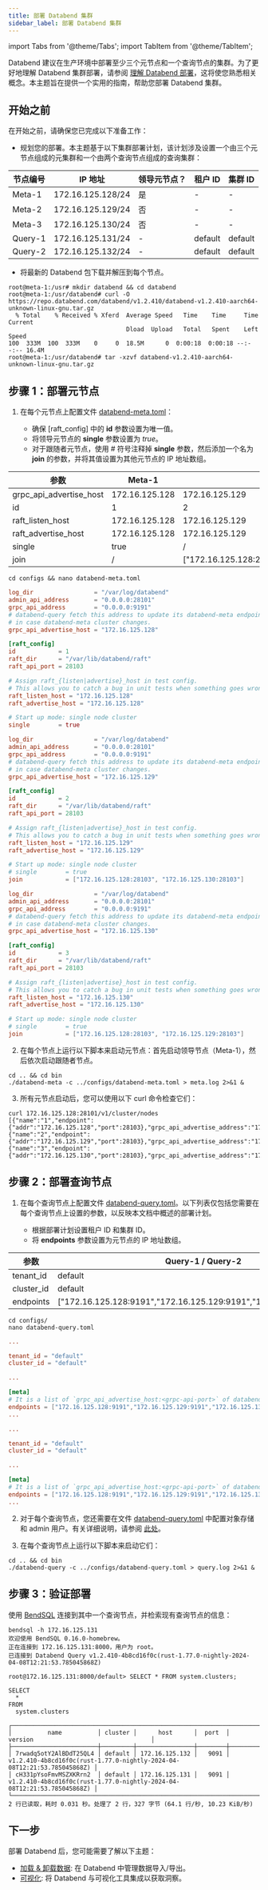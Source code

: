 ```yaml
---
title: 部署 Databend 集群
sidebar_label: 部署 Databend 集群
---
```


import Tabs from '@theme/Tabs';
import TabItem from '@theme/TabItem';

Databend 建议在生产环境中部署至少三个元节点和一个查询节点的集群。为了更好地理解 Databend 集群部署，请参阅 [理解 Databend 部署](../00-understanding-deployment-modes.md)，这将使您熟悉相关概念。本主题旨在提供一个实用的指南，帮助您部署 Databend 集群。

## 开始之前

在开始之前，请确保您已完成以下准备工作：

- 规划您的部署。本主题基于以下集群部署计划，该计划涉及设置一个由三个元节点组成的元集群和一个由两个查询节点组成的查询集群：

| 节点编号 | IP 地址          | 领导元节点？ | 租户 ID | 集群 ID |
| -------- | ---------------- | ------------ | -------- | -------- |
| Meta-1   | 172.16.125.128/24 | 是           | -        | -        |
| Meta-2   | 172.16.125.129/24 | 否           | -        | -        |
| Meta-3   | 172.16.125.130/24 | 否           | -        | -        |
| Query-1  | 172.16.125.131/24 | -            | default  | default  |
| Query-2  | 172.16.125.132/24 | -            | default  | default  |

- 将最新的 Databend 包下载并解压到每个节点。

```shell title='示例:'
root@meta-1:/usr# mkdir databend && cd databend
root@meta-1:/usr/databend# curl -O https://repo.databend.com/databend/v1.2.410/databend-v1.2.410-aarch64-unknown-linux-gnu.tar.gz
  % Total    % Received % Xferd  Average Speed   Time    Time     Time  Current
                                 Dload  Upload   Total   Spent    Left  Speed
100  333M  100  333M    0     0  18.5M      0  0:00:18  0:00:18 --:--:-- 16.4M
root@meta-1:/usr/databend# tar -xzvf databend-v1.2.410-aarch64-unknown-linux-gnu.tar.gz
```

## 步骤 1：部署元节点

1. 在每个元节点上配置文件 [databend-meta.toml](https://github.com/datafuselabs/databend/blob/main/scripts/distribution/configs/databend-meta.toml)：

   - 确保 [raft_config] 中的 **id** 参数设置为唯一值。
   - 将领导元节点的 **single** 参数设置为 _true_。
   - 对于跟随者元节点，使用 # 符号注释掉 **single** 参数，然后添加一个名为 **join** 的参数，并将其值设置为其他元节点的 IP 地址数组。

| 参数                    | Meta-1         | Meta-2                                          | Meta-3                                          |
| ----------------------- | -------------- | ----------------------------------------------- | ----------------------------------------------- |
| grpc_api_advertise_host | 172.16.125.128 | 172.16.125.129                                  | 172.16.125.130                                  |
| id                      | 1              | 2                                               | 3                                               |
| raft_listen_host        | 172.16.125.128 | 172.16.125.129                                  | 172.16.125.130                                  |
| raft_advertise_host     | 172.16.125.128 | 172.16.125.129                                  | 172.16.125.130                                  |
| single                  | true           | /                                               | /                                               |
| join                    | /              | ["172.16.125.128:28103","172.16.125.130:28103"] | ["172.16.125.128:28103","172.16.125.129:28103"] |

```shell
cd configs && nano databend-meta.toml
```

<Tabs>
  <TabItem value="Meta-1" label="Meta-1" default>

```toml title="databend-meta.toml"
log_dir                 = "/var/log/databend"
admin_api_address       = "0.0.0.0:28101"
grpc_api_address        = "0.0.0.0:9191"
# databend-query fetch this address to update its databend-meta endpoints list,
# in case databend-meta cluster changes.
grpc_api_advertise_host = "172.16.125.128"

[raft_config]
id            = 1
raft_dir      = "/var/lib/databend/raft"
raft_api_port = 28103

# Assign raft_{listen|advertise}_host in test config.
# This allows you to catch a bug in unit tests when something goes wrong in raft meta nodes communication.
raft_listen_host = "172.16.125.128"
raft_advertise_host = "172.16.125.128"

# Start up mode: single node cluster
single        = true
```

  </TabItem>
  <TabItem value="Meta-2" label="Meta-2">

```toml title="databend-meta.toml"
log_dir                 = "/var/log/databend"
admin_api_address       = "0.0.0.0:28101"
grpc_api_address        = "0.0.0.0:9191"
# databend-query fetch this address to update its databend-meta endpoints list,
# in case databend-meta cluster changes.
grpc_api_advertise_host = "172.16.125.129"

[raft_config]
id            = 2
raft_dir      = "/var/lib/databend/raft"
raft_api_port = 28103

# Assign raft_{listen|advertise}_host in test config.
# This allows you to catch a bug in unit tests when something goes wrong in raft meta nodes communication.
raft_listen_host = "172.16.125.129"
raft_advertise_host = "172.16.125.129"

# Start up mode: single node cluster
# single        = true
join            = ["172.16.125.128:28103", "172.16.125.130:28103"]
```

  </TabItem>
  <TabItem value="Meta-3" label="Meta-3">

```toml title="databend-meta.toml"
log_dir                 = "/var/log/databend"
admin_api_address       = "0.0.0.0:28101"
grpc_api_address        = "0.0.0.0:9191"
# databend-query fetch this address to update its databend-meta endpoints list,
# in case databend-meta cluster changes.
grpc_api_advertise_host = "172.16.125.130"

[raft_config]
id            = 3
raft_dir      = "/var/lib/databend/raft"
raft_api_port = 28103

# Assign raft_{listen|advertise}_host in test config.
# This allows you to catch a bug in unit tests when something goes wrong in raft meta nodes communication.
raft_listen_host = "172.16.125.130"
raft_advertise_host = "172.16.125.130"

# Start up mode: single node cluster
# single        = true
join            = ["172.16.125.128:28103", "172.16.125.129:28103"]
```

  </TabItem>
</Tabs>

2. 在每个节点上运行以下脚本来启动元节点：首先启动领导节点（Meta-1），然后依次启动跟随者节点。

```shell
cd .. && cd bin
./databend-meta -c ../configs/databend-meta.toml > meta.log 2>&1 &
```

3. 所有元节点启动后，您可以使用以下 curl 命令检查它们：

```shell
curl 172.16.125.128:28101/v1/cluster/nodes
[{"name":"1","endpoint":{"addr":"172.16.125.128","port":28103},"grpc_api_advertise_address":"172.16.125.128:9191"},{"name":"2","endpoint":{"addr":"172.16.125.129","port":28103},"grpc_api_advertise_address":"172.16.125.129:9191"},{"name":"3","endpoint":{"addr":"172.16.125.130","port":28103},"grpc_api_advertise_address":"172.16.125.130:9191"}]
```

## 步骤 2：部署查询节点

1. 在每个查询节点上配置文件 [databend-query.toml](https://github.com/datafuselabs/databend/blob/main/scripts/distribution/configs/databend-query.toml)。以下列表仅包括您需要在每个查询节点上设置的参数，以反映本文档中概述的部署计划。

   - 根据部署计划设置租户 ID 和集群 ID。
   - 将 **endpoints** 参数设置为元节点的 IP 地址数组。

| 参数       | Query-1 / Query-2                                                   |
| ---------- | ------------------------------------------------------------------- |
| tenant_id  | default                                                             |
| cluster_id | default                                                             |
| endpoints  | ["172.16.125.128:9191","172.16.125.129:9191","172.16.125.130:9191"] |

```shell
cd configs/
nano databend-query.toml
```

<Tabs>
  <TabItem value="Query-1" label="Query-1" default>

```toml title="databend-query.toml"
...

tenant_id = "default"
cluster_id = "default"

...

[meta]
# It is a list of `grpc_api_advertise_host:<grpc-api-port>` of databend-meta config
endpoints = ["172.16.125.128:9191","172.16.125.129:9191","172.16.125.130:9191"]
...
```

  </TabItem>
    <TabItem value="Query-2" label="Query-2">

```toml title="databend-query.toml"
...

tenant_id = "default"
cluster_id = "default"

...

[meta]
# It is a list of `grpc_api_advertise_host:<grpc-api-port>` of databend-meta config
endpoints = ["172.16.125.128:9191","172.16.125.129:9191","172.16.125.130:9191"]
...
```

  </TabItem>
</Tabs>

2. 对于每个查询节点，您还需要在文件 [databend-query.toml](https://github.com/datafuselabs/databend/blob/main/scripts/distribution/configs/databend-query.toml) 中配置对象存储和 admin 用户。有关详细说明，请参阅 [此处](../01-non-production/01-deploying-databend.md#deploying-a-query-node)。

3. 在每个查询节点上运行以下脚本来启动它们：

```shell
cd .. && cd bin
./databend-query -c ../configs/databend-query.toml > query.log 2>&1 &
```

## 步骤 3：验证部署

使用 [BendSQL](/guides/sql-clients/bendsql/) 连接到其中一个查询节点，并检索现有查询节点的信息：

```shell
bendsql -h 172.16.125.131
欢迎使用 BendSQL 0.16.0-homebrew。
正在连接到 172.16.125.131:8000，用户为 root。
已连接到 Databend Query v1.2.410-4b8cd16f0c(rust-1.77.0-nightly-2024-04-08T12:21:53.785045868Z)

root@172.16.125.131:8000/default> SELECT * FROM system.clusters;

SELECT
  *
FROM
  system.clusters

┌──────────────────────────────────────────────────────────────────────────────────────────────────────────────────────────────────────┐
│          name          │ cluster │      host      │  port  │                                 version                                 │
├────────────────────────┼─────────┼────────────────┼────────┼─────────────────────────────────────────────────────────────────────────┤
│ 7rwadq5otY2AlBDdT25QL4 │ default │ 172.16.125.132 │   9091 │ v1.2.410-4b8cd16f0c(rust-1.77.0-nightly-2024-04-08T12:21:53.785045868Z) │
│ cH331pYsoFmvMSZXKRrn2  │ default │ 172.16.125.131 │   9091 │ v1.2.410-4b8cd16f0c(rust-1.77.0-nightly-2024-04-08T12:21:53.785045868Z) │
└──────────────────────────────────────────────────────────────────────────────────────────────────────────────────────────────────────┘
2 行已读取，耗时 0.031 秒。处理了 2 行，327 字节 (64.1 行/秒, 10.23 KiB/秒)
```

## 下一步

部署 Databend 后，您可能需要了解以下主题：

- [加载 & 卸载数据](/guides/load-data): 在 Databend 中管理数据导入/导出。
- [可视化](/guides/visualize): 将 Databend 与可视化工具集成以获取洞察。